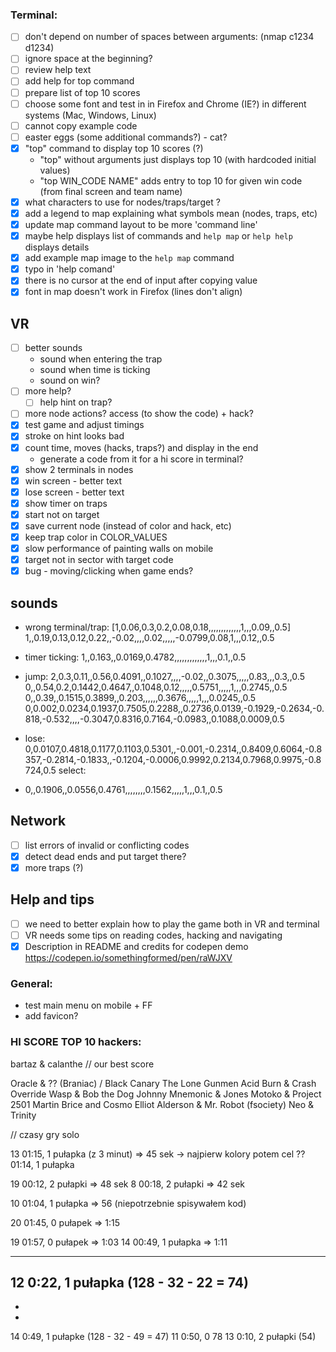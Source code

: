 ### Terminal:
- [ ] don't depend on number of spaces between arguments: (nmap   c1234      d1234)
- [ ] ignore space at the beginning?
- [ ] review help text
- [ ] add help for top command
- [ ] prepare list of top 10 scores
- [ ] choose some font and test in in Firefox and Chrome (IE?) in different systems (Mac, Windows, Linux)
- [ ] cannot copy example code
- [ ] easter eggs (some additional commands?) - cat?
- [x] "top" command to display top 10 scores (?)
  - "top" without arguments just displays top 10 (with hardcoded initial values)
  - "top WIN_CODE NAME" adds entry to top 10 for given win code (from final screen and team name)
- [x] what characters to use for nodes/traps/target ?
- [x] add a legend to map explaining what symbols mean (nodes, traps, etc)
- [x] update map command layout to be more 'command line'
- [x] maybe help displays list of commands and `help map` or `help help` displays details
- [x] add example map image to the `help map` command
- [x] typo in 'help comand'
- [x] there is no cursor at the end of input after copying value
- [x] font in map doesn't work in Firefox (lines don't align)

## VR

- [ ] better sounds
  - sound when entering the trap
  - sound when time is ticking
  - sound on win?
- [ ] more help?
  - [ ] help hint on trap?
- [ ] more node actions? access (to show the code) + hack?
- [x] test game and adjust timings
- [x] stroke on hint looks bad
- [x] count time, moves (hacks, traps?) and display in the end
  - generate a code from it for a hi score in terminal?
- [x] show 2 terminals in nodes
- [x] win screen - better text
- [x] lose screen - better text
- [x] show timer on traps
- [x] start not on target
- [x] save current node (instead of color and hack, etc)
- [x] keep trap color in COLOR_VALUES
- [x] slow performance of painting walls on mobile
- [x] target not in sector with target code
- [x] bug - moving/clicking when game ends?

## sounds
- wrong terminal/trap:
[1,0.06,0.3,0.2,0.08,0.18,,,,,,,,,,,,,1,,,0.09,,0.5]
1,,0.19,0.13,0.12,0.22,,-0.02,,,,0.02,,,,,-0.0799,0.08,1,,,0.12,,0.5

- timer ticking: 1,,0.163,,0.0169,0.4782,,,,,,,,,,,,,1,,,0.1,,0.5
- jump: 2,0.3,0.11,,0.56,0.4091,,0.1027,,,,-0.02,,0.3075,,,,,0.83,,,0.3,,0.5
0,,0.54,0.2,0.1442,0.4647,,0.1048,0.12,,,,,0.5751,,,,,1,,,0.2745,,0.5
0,,0.39,,0.1515,0.3899,,0.203,,,,,,0.3676,,,,,1,,,0.0245,,0.5
0,0.002,0.0234,0.1937,0.7505,0.2288,,0.2736,0.0139,-0.1929,-0.2634,-0.818,-0.532,,,,-0.3047,0.8316,0.7164,-0.0983,,0.1088,0.0009,0.5

- lose: 0,0.0107,0.4818,0.1177,0.1103,0.5301,,-0.001,-0.2314,,0.8409,0.6064,-0.8357,-0.2814,-0.1833,,-0.1204,-0.0006,0.9992,0.2134,0.7968,0.9975,-0.8724,0.5
select:
- 0,,0.1906,,0.0556,0.4761,,,,,,,,0.1562,,,,,1,,,0.1,,0.5


## Network

- [ ] list errors of invalid or conflicting codes
- [x] detect dead ends and put target there?
- [x] more traps (?)

## Help and tips

- [ ] we need to better explain how to play the game both in VR and terminal
- [ ] VR needs some tips on reading codes, hacking and navigating
- [x] Description in README and credits for codepen demo https://codepen.io/somethingformed/pen/raWJXV

### General:

- test main menu on mobile + FF
- add favicon?


### HI SCORE TOP 10 hackers:

bartaz & calanthe // our best score

Oracle & ?? (Braniac) / Black Canary
The Lone Gunmen
Acid Burn & Crash Override
Wasp & Bob the Dog
Johnny Mnemonic & Jones
Motoko & Project 2501
Martin Brice and Cosmo
Elliot Alderson & Mr. Robot (fsociety)
Neo & Trinity


// czasy gry solo

13 01:15, 1 pułapka (z 3 minut) => 45 sek -> najpierw kolory potem cel
?? 01:14, 1 pułapka

19 00:12, 2 pułapki             => 48 sek
 8 00:18, 2 pułapki             => 42 sek

10 01:04, 1 pułapka             => 56 (niepotrzebnie spisywałem kod)

20 01:45, 0 pułapek             => 1:15

19 01:57, 0 pułapek             => 1:03
14 00:49, 1 pułapka             => 1:11

---

12 0:22, 1 pułapka (128 - 32 - 22 = 74)
-
-
-
14 0:49, 1 pułapke (128 - 32 - 49 = 47)
11 0:50, 0          78
13 0:10, 2 pułapki (54)
